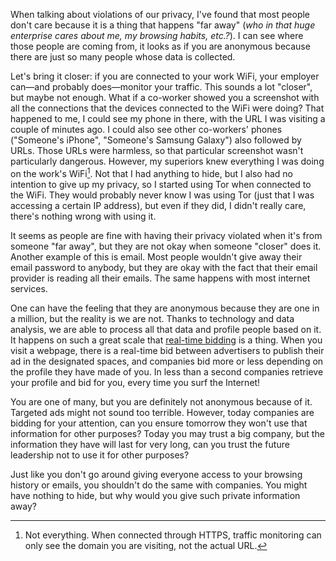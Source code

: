 <!-- title: On not caring about your privacy -->
<!-- slug: on-not-caring-about-your-privacy -->
<!-- categories: Miscellany, Privacy -->
<!-- date: 2020-04-07T16:17:00Z -->

When talking about violations of our privacy, I've found that most people don't
care because it is a thing that happens "far away" (*who in that huge enterprise
cares about me, my browsing habits, etc.?*). I can see where those people are
coming from, it looks as if you are anonymous because there are just so many
people whose data is collected.

Let's bring it closer: if you are connected to your work WiFi, your employer
can—and probably does—monitor your traffic. This sounds a lot "closer", but
maybe not enough. What if a co-worker showed you a screenshot with all the
connections that the devices connected to the WiFi were doing? That happened to
me, I could see my phone in there, with the URL I was visiting a couple of
minutes ago. I could also see other co-workers' phones ("Someone's iPhone",
"Someone's Samsung Galaxy") also followed by URLs. Those URLs were harmless, so
that particular screenshot wasn't particularly dangerous. However, my superiors
knew everything I was doing on the work's WiFi[^https]. Not that I had anything
to hide, but I also had no intention to give up my privacy, so I started using
Tor when connected to the WiFi. They would probably never know I was using Tor
(just that I was accessing a certain IP address), but even if they did, I didn't
really care, there's nothing wrong with using it.

[^https]: Not everything. When connected through HTTPS, traffic monitoring can
  only see the domain you are visiting, not the actual URL.

It seems as people are fine with having their privacy violated when it's from
someone "far away", but they are not okay when someone "closer" does it. Another
example of this is email. Most people wouldn't give away their email password to
anybody, but they are okay with the fact that their email provider is reading
all their emails. The same happens with most internet services.

One can have the feeling that they are anonymous because they are one in a
million, but the reality is we are not. Thanks to technology and data analysis,
we are able to process all that data and profile people based on it. It happens
on such a great scale that [real-time bidding][rtb] is a thing. When you visit a
webpage, there is a real-time bid between advertisers to publish their ad in the
designated spaces, and companies bid more or less depending on the profile they
have made of you. In less than a second companies retrieve your profile and bid
for you, every time you surf the Internet!

You are one of many, but you are definitely not anonymous because of it.
Targeted ads might not sound too terrible. However, today companies are bidding
for your attention, can you ensure tomorrow they won't use that information for
other purposes? Today you may trust a big company, but the information they have
will last for very long, can you trust the future leadership not to use it for
other purposes?

Just like you don't go around giving everyone access to your browsing history or
emails, you shouldn't do the same with companies. You might have nothing to
hide, but why would you give such private information away?


[rtb]: <https://en.wikipedia.org/wiki/Real-time_bidding> "Real-time bidding — Wikipedia"
